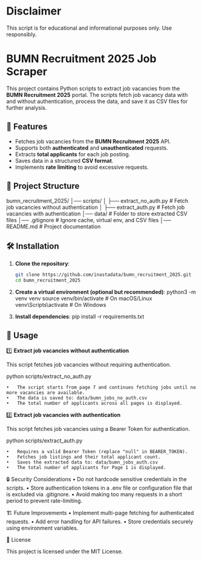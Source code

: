 # Disclaimer
This script is for educational and informational purposes only. Use responsibly.

# BUMN Recruitment 2025 Job Scraper

This project contains Python scripts to extract job vacancies from the **BUMN Recruitment 2025** portal. The scripts fetch job vacancy data with and without authentication, process the data, and save it as CSV files for further analysis.

## 📌 Features

- Fetches job vacancies from the **BUMN Recruitment 2025** API.
- Supports both **authenticated** and **unauthenticated** requests.
- Extracts **total applicants** for each job posting.
- Saves data in a structured **CSV format**.
- Implements **rate limiting** to avoid excessive requests.

## 📂 Project Structure
bumn_recruitment_2025/
│── scripts/
│   ├── extract_no_auth.py      # Fetch job vacancies without authentication
│   ├── extract_auth.py         # Fetch job vacancies with authentication
│── data/                       # Folder to store extracted CSV files
│── .gitignore                   # Ignore cache, virtual env, and CSV files
│── README.md                    # Project documentation

## 🛠️ Installation

1. **Clone the repository**:

   ```bash
   git clone https://github.com/inastadata/bumn_recruitment_2025.git
   cd bumn_recruitment_2025

2.	**Create a virtual environment (optional but recommended)**:
python3 -m venv venv
source venv/bin/activate  # On macOS/Linux
venv\Scripts\activate     # On Windows

3.	**Install dependencies**:
pip install -r requirements.txt

## 🚀 Usage

1️⃣ **Extract job vacancies without authentication**

This script fetches job vacancies without requiring authentication.

python scripts/extract_no_auth.py

	•	The script starts from page 7 and continues fetching jobs until no more vacancies are available.
	•	The data is saved to: data/bumn_jobs_no_auth.csv
	•	The total number of applicants across all pages is displayed.


2️⃣ **Extract job vacancies with authentication**

This script fetches job vacancies using a Bearer Token for authentication.

python scripts/extract_auth.py

	•	Requires a valid Bearer Token (replace "null" in BEARER_TOKEN).
	•	Fetches job listings and their total applicant count.
	•	Saves the extracted data to: data/bumn_jobs_auth.csv
	•	The total number of applicants for Page 1 is displayed.

🔒 Security Considerations
	•	Do not hardcode sensitive credentials in the scripts.
	•	Store authentication tokens in a .env file or configuration file that is excluded via .gitignore.
	•	Avoid making too many requests in a short period to prevent rate-limiting.

🏗️ Future Improvements
	•	Implement multi-page fetching for authenticated requests.
	•	Add error handling for API failures.
	•	Store credentials securely using environment variables.

📄 License

This project is licensed under the MIT License.


